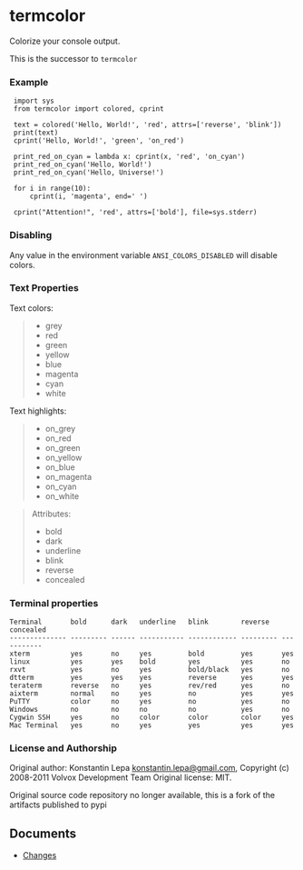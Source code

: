 # termcolor
Colorize your console output.

This is the successor to `termcolor`
 
### Example

     import sys
     from termcolor import colored, cprint

     text = colored('Hello, World!', 'red', attrs=['reverse', 'blink'])
     print(text)
     cprint('Hello, World!', 'green', 'on_red')

     print_red_on_cyan = lambda x: cprint(x, 'red', 'on_cyan')
     print_red_on_cyan('Hello, World!')
     print_red_on_cyan('Hello, Universe!')

     for i in range(10):
         cprint(i, 'magenta', end=' ')

     cprint("Attention!", 'red', attrs=['bold'], file=sys.stderr)

### Disabling
Any value in the environment variable `ANSI_COLORS_DISABLED` will disable colors.

### Text Properties
Text colors:

> -   grey
> -   red
> -   green
> -   yellow
> -   blue
> -   magenta
> -   cyan
> -   white

Text highlights:
> -   on\_grey
> -   on\_red
> -   on\_green
> -   on\_yellow
> -   on\_blue
> -   on\_magenta
> -   on\_cyan
> -   on\_white

> Attributes:
> -   bold
> -   dark
> -   underline
> -   blink
> -   reverse
> -   concealed

### Terminal properties

    Terminal       bold      dark   underline   blink        reverse   concealed
    -------------- --------- ------ ----------- ------------ --------- -----------
    xterm          yes       no     yes         bold         yes       yes
    linux          yes       yes    bold        yes          yes       no
    rxvt           yes       no     yes         bold/black   yes       no
    dtterm         yes       yes    yes         reverse      yes       yes
    teraterm       reverse   no     yes         rev/red      yes       no
    aixterm        normal    no     yes         no           yes       yes
    PuTTY          color     no     yes         no           yes       no
    Windows        no        no     no          no           yes       no
    Cygwin SSH     yes       no     color       color        color     yes
    Mac Terminal   yes       no     yes         yes          yes       yes

### License and Authorship
Original author: Konstantin Lepa <konstantin.lepa@gmail.com>, Copyright (c) 2008-2011 Volvox Development Team
Original license: MIT.

Original source code repository no longer available, this is a fork of the artifacts published to pypi

## Documents
- [Changes](https://github.com/matthewdeanmartin/termcolor/blob/main/docs/CHANGES.MD)